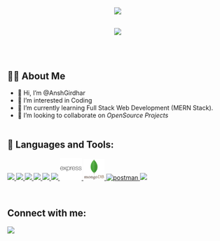 <div align="center"><img width="50%" align="center" height="auto" src="https://img.freepik.com/free-vector/web-development-programmer-engineering-coding-website-augmented-reality-interface-screens-developer-project-engineer-programming-software-application-design-cartoon-illustration_107791-3863.jpg?w=740&t=st=1663005181~exp=1663005781~hmac=cbce589f3f19d4ceb1989856faf71e681a6710e2d4a90eeb5036c1b4e071ea06" height="175px"/>
<br></br>
<p align="center">
  <a href="https://github.com/DenverCoder1/readme-typing-svg">
    <img src="https://readme-typing-svg.demolab.com/?lines=hi! My self Ansh 👦🏽; Full-stack%20web%20developer 👨🏻‍💻; Problem Solver;Curious%20to%20learn%20new%20things !&font=Fira%20Code&center=true&width=440&height=45&color=7358b5&vCenter=true&size=22&pause=1000"></a>
</p>
</div>
<br></br>

## 🙋‍♂️ About Me
- 👋 Hi, I’m @AnshGirdhar
- 👀 I’m interested in Coding
- 🌱 I’m currently learning Full Stack Web Development (MERN Stack).
- 👯 I’m looking to collaborate on *OpenSource Projects*
<br></br>

## 🚀 Languages and Tools:
<p> 
    <a href="https://reactjs.org/" target="_blank"> <img src="https://img.icons8.com/color/48/000000/react-native.png"/> </a> 
    <a href="https://developer.mozilla.org/en-US/docs/Web/JavaScript" target="_blank"> <img src="https://img.icons8.com/color/48/000000/javascript.png"/> </a> 
    <a href="https://www.w3.org/html/" target="_blank"> <img src="https://img.icons8.com/color/48/000000/html-5.png"/> </a> 
    <a href="https://www.w3schools.com/css/" target="_blank"> <img src="https://img.icons8.com/color/48/000000/css3.png"/> </a> 
    <a href="https://redux.js.org" target="_blank"> <img src="https://img.icons8.com/color/48/000000/redux.png"/> </a>
    <a href="https://nodejs.org" target="_blank"> <img src="https://img.icons8.com/color/48/000000/nodejs.png"/> </a> 
    <a href="https://expressjs.com" target="_blank"> <img src="https://raw.githubusercontent.com/devicons/devicon/master/icons/express/express-original-wordmark.svg" alt="express" width="50px" height="50px"/> </a>
    <a href="https://www.mongodb.com/" target="_blank"> <img src="https://raw.githubusercontent.com/devicons/devicon/master/icons/mongodb/mongodb-original-wordmark.svg" alt="mongodb" width="48" height="48"/> </a> 
    <a href="https://postman.com" target="_blank"> <img src="https://www.vectorlogo.zone/logos/getpostman/getpostman-icon.svg" alt="postman" width="45" height="45"/> </a>   
    <a href="https://git-scm.com/" target="_blank"> <img src="https://img.icons8.com/color/48/000000/git.png"/> </a>  
</p>
<br/>

## Connect with me:

<p align="left">

<a href = "https://www.linkedin.com/in/anshgirdhar/"><img src="https://img.icons8.com/fluent/48/000000/linkedin.png"/></a>

</p>

<!---
AnshGirdhar1/AnshGirdhar1 is a ✨ special ✨ repository because its `README.md` (this file) appears on your GitHub profile.
You can click the Preview link to take a look at your changes.
--->
